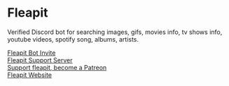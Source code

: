 # Fleapit
Verified Discord bot for searching images, gifs, movies info, tv shows info, youtube videos, spotify song, albums, artists.

[Fleapit Bot Invite](https://discord.com/oauth2/authorize?client_id=767557165224689724&scope=bot&permissions=27648) <br/>
[Fleapit Support Server](https://discord.gg/8ZSbqe9N7a) <br/>
[Support fleapit, become a Patreon](https://patreon.com/fleapit) <br/> 
[Fleapit Website](https://kumarsh2311.github.io/fleapit/) <br/> 


